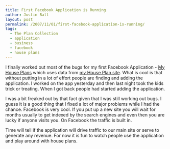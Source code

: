 ```yaml
---
title: First Facebook Application is Running
author: Justin Ball
layout: post
permalink: /2007/11/01/first-facebook-application-is-running/
tags:
  - The Plan Collection
  - application
  - business
  - facebook
  - house plans
---
```


I finally worked out most of the bugs for my first Facebook Application - [My House Plans][1] which uses data from [my House Plan site][2]. What is cool is that without putting in a lot of effort people are finding and adding the application. I worked on the app yesterday and then last night took the kids trick or treating. When I got back people had started adding the application.

 [1]: http://apps.facebook.com/house-plans/
 [2]: http://www.theplancollection.com

I was a bit freaked out by that fact given that I was still working out bugs. I guess it is a good thing that I fixed a lot of major problems while I had the chance. Facebook is very cool. If you put up a new site you will wait for months usually to get indexed by the search engines and even then you are lucky if anyone visits you. On Facebook the traffic is built in.

Time will tell if the application will drive traffic to our main site or serve to generate any revenue. For now it is fun to watch people use the application and play around with house plans.